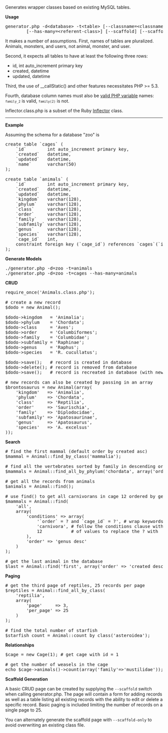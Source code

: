Generates wrapper classes based on existing MySQL tables.

**Usage**

<pre>
generator.php -d&lt;database&gt; -t&lt;table&gt; [--classname=&lt;classname&gt;]
        [--has-many=&lt;referent-class&gt;] [--scaffold] [--scaffold-only]
</pre>

It makes a number of assumptions. First, names of tables are pluralized. Animals, monsters, and users, not animal, monster, and user.

Second, it expects all tables to have at least the following three rows:

* id, int auto_increment primary key
* created, datetime
* updated, datetime

Third, the use of __callStatic() and other features necessitates PHP >= 5.3.

Fourth, database column names must also be [valid PHP variable](http://www.php.net/manual/en/language.variables.basics.php) names: <code>`family_2`</code> is valid, <code>`family(2)`</code> is not.

Inflector.class.php is a subset of the Ruby [Inflector](http://as.rubyonrails.org/classes/Inflector.html) class.

<hr>

**Example**

Assuming the schema for a database "zoo" is

<pre>
create table `cages` (
    `id`        int auto_increment primary key,
    `created`   datetime,
    `updated`   datetime,
    `name`      varchar(50)
);

create table `animals` (
    `id`        int auto_increment primary key,
    `created`   datetime,
    `updated`   datetime,
    `kingdom`   varchar(128),
    `phylum`    varchar(128),
    `class`     varchar(128),
    `order`     varchar(128),
    `family`    varchar(128),
    `subfamily` varchar(128),
    `genus`     varchar(128),
    `species`   varchar(128),
    `cage_id`   int,
    constraint foreign key (`cage_id`) references `cages`(`id`)
);
</pre>

**Generate Models**

<pre>
./generator.php -d=zoo -t=animals
./generator.php -d=zoo -t=cages --has-many=animals
</pre>

<b>CRUD</b>

<pre>
require_once('Animals.class.php');

# create a new record
$dodo = new Animal();

$dodo->kingdom   = 'Animalia';
$dodo->phylum    = 'Chordata';
$dodo->class     = 'Aves';
$dodo->order     = 'Columbiformes';
$dodo->family    = 'Columbidae';
$dodo->subfamily = 'Raphinae';
$dodo->genus     = 'Raphus';
$dodo->species   = 'R. cucullatus';

$dodo->save();   # record is created in database
$dodo->delete(); # record is removed from database
$dodo->save();   # record is recreated in database (with new id)

# new records can also be created by passing in an array
$brontosaurus = new Animal(array(
    'kingdom'   => 'Animalia',
    'phylum'    => 'Chordata',
    'class'     => 'Reptilia',
    'order'     => 'Saurischia',
    'family'    => 'Diplodocidae',
    'subfamily' => 'Apatosaurinae',
    'genus'     => 'Apatosaurus',
    'species'   => 'A. excelsus'
));
</pre>

**Search**

<pre>
# find the first mammal (default order by created asc)
$mammal = Animal::find_by_class('mammalia');

# find all the vertebrates sorted by family in descending order
$mammals = Animal::find_all_by_phylum('chordata', array('order' => 'family desc'));

# get all the records from animals
$animals = Animal::find();

# use find() to get all carnivorans in cage 12 ordered by genus, reverse alphabetical
$mammals = Animal::find(
    'all',
    array(
        'conditions' => array(
            '`order` = ? and `cage_id` = ?', # wrap keywords as in raw SQL
            'carnivora', # follow the conditions clause with an ordered list
            12           # of values to replace the ? with
        ),
        'order' => 'genus desc'
    )
);

# get the last animal in the database
$last = Animal::find('first', array('order' => 'created desc'));
</pre>

**Paging**

<pre>
# get the third page of reptiles, 25 records per page
$reptiles = Animal::find_all_by_class(
    'reptilia',
    array(
        'page'     => 3,
        'per_page' => 25
    )
);

# find the total number of starfish
$starfish_count = Animal::count_by_class('asteroidea');
</pre>

**Relationships**

<pre>
$cage = new Cage(1); # get cage with id = 1

# get the number of weasels in the cage
echo $cage->animals()->count(array('family'=>'mustilidae'));
</pre>

**Scaffold Generation**

A basic CRUD page can be created by supplying the <code>--scaffold</code> switch when calling generator.php. The page will contain a form for adding records as well as a table listing all existing records with the ability to edit or delete a specific record. Basic paging is included limiting the number of records on a single page to 25.

You can alternately generate the scaffold page with <code>--scaffold-only</code> to avoid overwriting an existing class file.